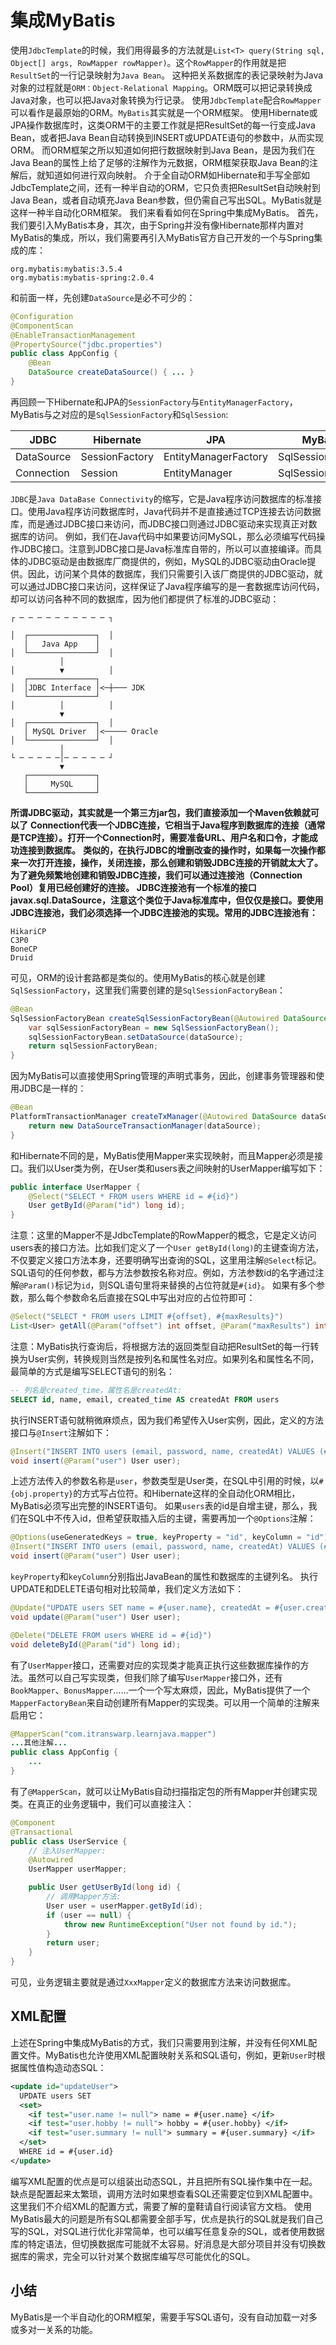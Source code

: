 # 集成MyBatis

使用`JdbcTemplate`的时候，我们用得最多的方法就是`List<T> query(String sql, Object[] args, RowMapper rowMapper)`。这个`RowMapper`的作用就是把`ResultSet`的一行记录映射为`Java Bean`。
这种把关系数据库的表记录映射为Java对象的过程就是`ORM：Object-Relational Mapping`。ORM既可以把记录转换成Java对象，也可以把Java对象转换为行记录。
使用`JdbcTemplate`配合`RowMapper`可以看作是最原始的ORM。`MyBatis`其实就是一个ORM框架。
使用Hibernate或JPA操作数据库时，这类ORM干的主要工作就是把ResultSet的每一行变成Java Bean，或者把Java Bean自动转换到INSERT或UPDATE语句的参数中，从而实现ORM。
而ORM框架之所以知道如何把行数据映射到Java Bean，是因为我们在Java Bean的属性上给了足够的注解作为元数据，ORM框架获取Java Bean的注解后，就知道如何进行双向映射。
介于全自动ORM如Hibernate和手写全部如JdbcTemplate之间，还有一种半自动的ORM，它只负责把ResultSet自动映射到Java Bean，或者自动填充Java Bean参数，但仍需自己写出SQL。MyBatis就是这样一种半自动化ORM框架。
我们来看看如何在Spring中集成MyBatis。
首先，我们要引入MyBatis本身，其次，由于Spring并没有像Hibernate那样内置对MyBatis的集成，所以，我们需要再引入MyBatis官方自己开发的一个与Spring集成的库：
```
org.mybatis:mybatis:3.5.4
org.mybatis:mybatis-spring:2.0.4
```
和前面一样，先创建`DataSource`是必不可少的：
```java
@Configuration
@ComponentScan
@EnableTransactionManagement
@PropertySource("jdbc.properties")
public class AppConfig {
    @Bean
    DataSource createDataSource() { ... }
}
```
再回顾一下Hibernate和JPA的`SessionFactory`与`EntityManagerFactory`，MyBatis与之对应的是`SqlSessionFactory`和`SqlSession`:

|JDBC|Hibernate|JPA|MyBatis|
|----|----|----|----|
|DataSource|SessionFactory|EntityManagerFactory|SqlSessionFactory|
|Connection|Session|EntityManager|SqlSession|

`JDBC`是`Java DataBase Connectivity`的缩写，它是Java程序访问数据库的标准接口。使用Java程序访问数据库时，Java代码并不是直接通过TCP连接去访问数据库，而是通过JDBC接口来访问，而JDBC接口则通过JDBC驱动来实现真正对数据库的访问。
例如，我们在Java代码中如果要访问MySQL，那么必须编写代码操作JDBC接口。注意到JDBC接口是Java标准库自带的，所以可以直接编译。而具体的JDBC驱动是由数据库厂商提供的，例如，MySQL的JDBC驱动由Oracle提供。因此，访问某个具体的数据库，我们只需要引入该厂商提供的JDBC驱动，就可以通过JDBC接口来访问，这样保证了Java程序编写的是一套数据库访问代码，却可以访问各种不同的数据库，因为他们都提供了标准的JDBC驱动：
```
┌ ─ ─ ─ ─ ─ ─ ─ ─ ─ ─ ┐

│  ┌───────────────┐  │
   │   Java App    │
│  └───────────────┘  │
           │
│          ▼          │
   ┌───────────────┐
│  │JDBC Interface │<─┼─── JDK
   └───────────────┘
│          │          │
           ▼
│  ┌───────────────┐  │
   │ MySQL Driver  │<───── Oracle
│  └───────────────┘  │
           │
└ ─ ─ ─ ─ ─│─ ─ ─ ─ ─ ┘
           ▼
   ┌───────────────┐
   │     MySQL     │
   └───────────────┘
```
**所谓JDBC驱动，其实就是一个第三方jar包，我们直接添加一个Maven依赖就可以了**
**Connection代表一个JDBC连接，它相当于Java程序到数据库的连接（通常是TCP连接）。打开一个Connection时，需要准备URL、用户名和口令，才能成功连接到数据库。**
**类似的，在执行JDBC的增删改查的操作时，如果每一次操作都来一次打开连接，操作，关闭连接，那么创建和销毁JDBC连接的开销就太大了。为了避免频繁地创建和销毁JDBC连接，我们可以通过连接池（Connection Pool）复用已经创建好的连接。**
**JDBC连接池有一个标准的接口javax.sql.DataSource，注意这个类位于Java标准库中，但仅仅是接口。要使用JDBC连接池，我们必须选择一个JDBC连接池的实现。常用的JDBC连接池有：**
```
HikariCP
C3P0
BoneCP
Druid
```
可见，ORM的设计套路都是类似的。使用MyBatis的核心就是创建`SqlSessionFactory`，这里我们需要创建的是`SqlSessionFactoryBean`：
```java
@Bean
SqlSessionFactoryBean createSqlSessionFactoryBean(@Autowired DataSource dataSource) {
    var sqlSessionFactoryBean = new SqlSessionFactoryBean();
    sqlSessionFactoryBean.setDataSource(dataSource);
    return sqlSessionFactoryBean;
}
```
因为MyBatis可以直接使用Spring管理的声明式事务，因此，创建事务管理器和使用JDBC是一样的：
```java
@Bean
PlatformTransactionManager createTxManager(@Autowired DataSource dataSource) {
    return new DataSourceTransactionManager(dataSource);
}
```
和Hibernate不同的是，MyBatis使用Mapper来实现映射，而且Mapper必须是接口。我们以User类为例，在User类和users表之间映射的UserMapper编写如下：
```java
public interface UserMapper {
	@Select("SELECT * FROM users WHERE id = #{id}")
	User getById(@Param("id") long id);
}
```
注意：这里的Mapper不是JdbcTemplate的RowMapper的概念，它是定义访问users表的接口方法。比如我们定义了一个`User getById(long)`的主键查询方法，不仅要定义接口方法本身，还要明确写出查询的SQL，这里用注解`@Select`标记。SQL语句的任何参数，都与方法参数按名称对应。例如，方法参数id的名字通过注解`@Param()`标记为`id`，则SQL语句里将来替换的占位符就是`#{id}`。
如果有多个参数，那么每个参数命名后直接在SQL中写出对应的占位符即可：
```java
@Select("SELECT * FROM users LIMIT #{offset}, #{maxResults}")
List<User> getAll(@Param("offset") int offset, @Param("maxResults") int maxResults);
```
注意：MyBatis执行查询后，将根据方法的返回类型自动把ResultSet的每一行转换为User实例，转换规则当然是按列名和属性名对应。如果列名和属性名不同，最简单的方式是编写SELECT语句的别名：
```sql
-- 列名是created_time，属性名是createdAt:
SELECT id, name, email, created_time AS createdAt FROM users
```
执行INSERT语句就稍微麻烦点，因为我们希望传入User实例，因此，定义的方法接口与`@Insert`注解如下：
```java
@Insert("INSERT INTO users (email, password, name, createdAt) VALUES (#{user.email}, #{user.password}, #{user.name}, #{user.createdAt})")
void insert(@Param("user") User user);
```
上述方法传入的参数名称是`user`，参数类型是User类，在SQL中引用的时候，以`#{obj.property}`的方式写占位符。和Hibernate这样的全自动化ORM相比，MyBatis必须写出完整的INSERT语句。
如果`users`表的id是自增主键，那么，我们在SQL中不传入id，但希望获取插入后的主键，需要再加一个`@Options`注解：
```java
@Options(useGeneratedKeys = true, keyProperty = "id", keyColumn = "id")
@Insert("INSERT INTO users (email, password, name, createdAt) VALUES (#{user.email}, #{user.password}, #{user.name}, #{user.createdAt})")
void insert(@Param("user") User user);
```
`keyProperty`和`keyColumn`分别指出JavaBean的属性和数据库的主键列名。
执行UPDATE和DELETE语句相对比较简单，我们定义方法如下：
```java
@Update("UPDATE users SET name = #{user.name}, createdAt = #{user.createdAt} WHERE id = #{user.id}")
void update(@Param("user") User user);

@Delete("DELETE FROM users WHERE id = #{id}")
void deleteById(@Param("id") long id);
```
有了`UserMapper`接口，还需要对应的实现类才能真正执行这些数据库操作的方法。虽然可以自己写实现类，但我们除了编写`UserMapper`接口外，还有`BookMapper`、`BonusMapper`……一个一个写太麻烦，因此，MyBatis提供了一个`MapperFactoryBean`来自动创建所有Mapper的实现类。可以用一个简单的注解来启用它：
```java
@MapperScan("com.itranswarp.learnjava.mapper")
...其他注解...
public class AppConfig {
    ...
}
```
有了`@MapperScan`，就可以让MyBatis自动扫描指定包的所有Mapper并创建实现类。在真正的业务逻辑中，我们可以直接注入：
```java
@Component
@Transactional
public class UserService {
    // 注入UserMapper:
    @Autowired
    UserMapper userMapper;

    public User getUserById(long id) {
        // 调用Mapper方法:
        User user = userMapper.getById(id);
        if (user == null) {
            throw new RuntimeException("User not found by id.");
        }
        return user;
    }
}
```
可见，业务逻辑主要就是通过`XxxMapper`定义的数据库方法来访问数据库。

## XML配置
上述在Spring中集成MyBatis的方式，我们只需要用到注解，并没有任何XML配置文件。MyBatis也允许使用XML配置映射关系和SQL语句，例如，更新`User`时根据属性值构造动态SQL：
```xml
<update id="updateUser">
  UPDATE users SET
  <set>
    <if test="user.name != null"> name = #{user.name} </if>
    <if test="user.hobby != null"> hobby = #{user.hobby} </if>
    <if test="user.summary != null"> summary = #{user.summary} </if>
  </set>
  WHERE id = #{user.id}
</update>
```
编写XML配置的优点是可以组装出动态SQL，并且把所有SQL操作集中在一起。缺点是配置起来太繁琐，调用方法时如果想查看SQL还需要定位到XML配置中。这里我们不介绍XML的配置方式，需要了解的童鞋请自行阅读官方文档。
使用MyBatis最大的问题是所有SQL都需要全部手写，优点是执行的SQL就是我们自己写的SQL，对SQL进行优化非常简单，也可以编写任意复杂的SQL，或者使用数据库的特定语法，但切换数据库可能就不太容易。好消息是大部分项目并没有切换数据库的需求，完全可以针对某个数据库编写尽可能优化的SQL。

## 小结
MyBatis是一个半自动化的ORM框架，需要手写SQL语句，没有自动加载一对多或多对一关系的功能。